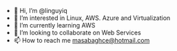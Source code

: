 - 👋 Hi, I’m @linguyiq
- 👀 I’m interested in Linux, AWS. Azure and Virtualization
- 🌱 I’m currently learning AWS
- 💞️ I’m looking to collaborate on Web Services
- 📫 How to reach me masabaghce@hotmail.com 

<!---
linguyiq/linguyiq is a ✨ special ✨ repository because its `README.md` (this file) appears on your GitHub profile.
You can click the Preview link to take a look at your changes.
--->
